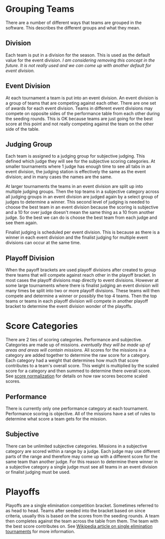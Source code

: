 Grouping Teams
==============

There are a number of different ways that teams are grouped in the software. 
This describes the different groups and what they mean.

Division
--------

Each team is put in a division for the season. 
This is used as the default value for the event division.
*I am considering removing this concept in the future. 
It is not really used and we can come up with another default for event division.*

Event Division
--------------

At each tournament a team is put into an event division.
An event division is a group of teams that are competing against each other.
There are one set of awards for each event division.
Teams in different event divisions may compete on opposite sides of the performance table from each other during the seeding rounds.
This is OK because teams are just going for the best score at this point and not really competing against the team on the other side of the table.

Judging Group
-------------

Each team is assigned to a judging group for subjective judging.
This defined which judge they will see for the subjective scoring categories.
At smaller tournaments where 1 judge has enough time to see all tabs in an event division, the judging station is effectively the same as the event division; and in many cases the names are the same.

At larger tournaments the teams in an event division are split up into multiple judging groups.
Then the top teams in a subjective category across all judging groups in an event division are judged again by a select group of judges to determine a winner.
This second level of judging is needed to choose the best team in an event division because the scoring is subjective and a 10 for over judge doesn't mean the same thing as a 10 from another judge.
So the best we can do is choose the best team from each judge and see them again.

Finalist judging is scheduled per event division. This is because as there is a winner in each event division and the finalist judging for multiple event divisions can occur at the same time.

Playoff Division
----------------

When the payoff brackets are used playoff divisions after created to group there teams that will compete against reach other in the playoff bracket.
In most cases the playoff divisions map directly to event divisions.
However at some large tournaments where there is finalist judging an event division will many times be split into two or more playoff divisions.
These teams will then compete and determine a winner or possibly the top 4 teams.
Then the top teams or teams in each playoff division will compete in another playoff bracket to determine the event division wonder of the playoffs.

Score Categories
================

There are 2 ties of scoring categories.
Performance and subjective.
Categories are made up of missions.
*eventually they will be made up of areas and areas will contain missions.*
All scores for the missions in a category are added together to determine the raw score for a category.
Each category had a weight that determines how much that score contributes to a team's overall score.
This weight is multiplied by the scaled score for a category and then summed to determine there overall score.
See [score normalization](ScoreExplaination.pdf) for details on how raw scores become scaled scores.


Performance
-----------

There is currently only one performance category at each tournament.
Performance scoring is objective.
All of the missions have a set of rules to determine what score a team gets for the mission.

Subjective
----------

There can be unlimited subjective categories.
Missions in a subjective category are scored within a range by a judge.
Each judge may use different parts of the range and therefore may come up with a different score for the same team than another judge.
For this reason to determine there winner in a subjective category a single judge must see all teams in an event division or finalist judging must be used.

Playoffs
========

Playoffs are a single elimination competition bracket.
Sometimes referred to as head to head.
Teams after seeded into the bracket based on since criteria, usually this is based on the scores from the seeding rounds.
A team then completes against the team across the table from them.
The team with the best score contributes on.
See
[Wikipedia article on single elimination tournaments](https://en.wikipedia.org/wiki/Single-elimination_tournament)
for more information.

